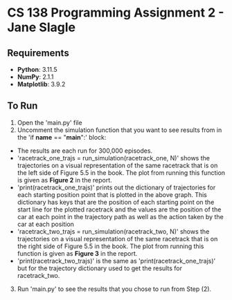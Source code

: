 # CS 138 Programming Assignment 2 - Jane Slagle

## Requirements
- **Python**: 3.11.5
- **NumPy**: 2.1.1
- **Matplotlib**: 3.9.2

## To Run
1. Open the 'main.py' file
2. Uncomment the simulation function that you want to see results from in the 'if __name__ == "__main__":' block:
  - The results are each run for 300,000 episodes.
  - 'racetrack_one_trajs = run_simulation(racetrack_one, N)' shows the trajectories on a visual representation of the same racetrack that is on the left side of Figure 5.5 in the book. The plot from running this function is given as **Figure 2** in the report.
  - 'print(racetrack_one_trajs)' prints out the dictionary of trajectories for each starting position point that is plotted in the above graph. This dictionary has keys that are the position of each starting point on the start line for the plotted racetrack and the values are the position of the car at each point in the trajectory path as well as the action taken by the car at each position
  - 'racetrack_two_trajs = run_simulation(racetrack_two, N)' shows the trajectories on a visual representation of the same racetrack that is on the right side of Figure 5.5 in the book. The plot from running this function is given as **Figure 3** in the report.
  - 'print(racetrack_two_trajs)' is the same as 'print(racetrack_one_trajs)' but for the trajectory dictionary used to get the results for racetrack_two.
3. Run 'main.py' to see the results that you chose to run from Step (2).
